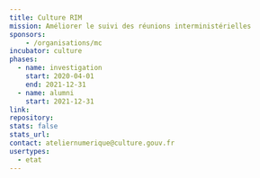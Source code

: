 ```yaml
---
title: Culture RIM
mission: Améliorer le suivi des réunions interministérielles
sponsors:
    - /organisations/mc
incubator: culture
phases:
  - name: investigation
    start: 2020-04-01
    end: 2021-12-31
  - name: alumni
    start: 2021-12-31
link:
repository:
stats: false
stats_url:
contact: ateliernumerique@culture.gouv.fr
usertypes:
  - etat
---
```

